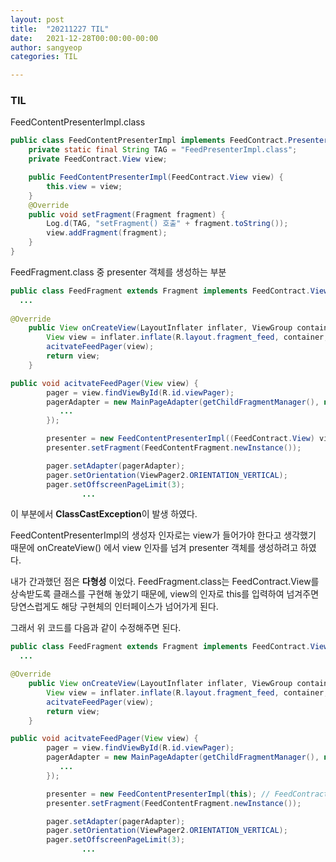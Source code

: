 ```yaml
---
layout: post
title:  "20211227 TIL"
date:   2021-12-28T00:00:00-00:00
author: sangyeop
categories: TIL

---
```


###  

### TIL



FeedContentPresenterImpl.class

```java
public class FeedContentPresenterImpl implements FeedContract.Presenter {
    private static final String TAG = "FeedPresenterImpl.class";
    private FeedContract.View view;

    public FeedContentPresenterImpl(FeedContract.View view) {
        this.view = view;
    }
    @Override
    public void setFragment(Fragment fragment) {
        Log.d(TAG, "setFragment() 호출" + fragment.toString());
        view.addFragment(fragment);
    }
}
```



FeedFragment.class 중 presenter 객체를 생성하는 부분

```java
public class FeedFragment extends Fragment implements FeedContract.View{
  ...
    
@Override
    public View onCreateView(LayoutInflater inflater, ViewGroup container, Bundle savedInstanceState) {
        View view = inflater.inflate(R.layout.fragment_feed, container, false);
        acitvateFeedPager(view);
        return view;
    }

public void acitvateFeedPager(View view) {
        pager = view.findViewById(R.id.viewPager);
        pagerAdapter = new MainPageAdapter(getChildFragmentManager(), new Lifecycle() {
           ...
        });

        presenter = new FeedContentPresenterImpl((FeedContract.View) view);	// 이 부분에서 ClassCastException 발생
        presenter.setFragment(FeedContentFragment.newInstance());

        pager.setAdapter(pagerAdapter);
        pager.setOrientation(ViewPager2.ORIENTATION_VERTICAL);
        pager.setOffscreenPageLimit(3);
  				...
```

이 부분에서 **ClassCastException**이 발생 하였다. 

FeedContentPresenterImpl의 생성자 인자로는 view가 들어가야 한다고 생각했기 때문에 onCreateView() 에서 view 인자를 넘겨 presenter 객체를 생성하려고 하였다.

내가 간과했던 점은 **다형성** 이었다. FeedFragment.class는 FeedContract.View를 상속받도록 클래스를 구현해 놓았기 때문에, view의 인자로 this를 입력하여 넘겨주면 당연스럽게도 해당 구현체의 인터페이스가 넘어가게 된다.

그래서 위 코드를 다음과 같이 수정해주면 된다.

```java
public class FeedFragment extends Fragment implements FeedContract.View{
  ...

@Override
    public View onCreateView(LayoutInflater inflater, ViewGroup container, Bundle savedInstanceState) {
        View view = inflater.inflate(R.layout.fragment_feed, container, false);
        acitvateFeedPager(view);
        return view;
    }

public void acitvateFeedPager(View view) {
        pager = view.findViewById(R.id.viewPager);
        pagerAdapter = new MainPageAdapter(getChildFragmentManager(), new Lifecycle() {
           ...
        });

        presenter = new FeedContentPresenterImpl(this);	// FeedContract.View를 상속받고 있기 때문에 this를 넘기면 됨
        presenter.setFragment(FeedContentFragment.newInstance());

        pager.setAdapter(pagerAdapter);
        pager.setOrientation(ViewPager2.ORIENTATION_VERTICAL);
        pager.setOffscreenPageLimit(3);
  				...
```

